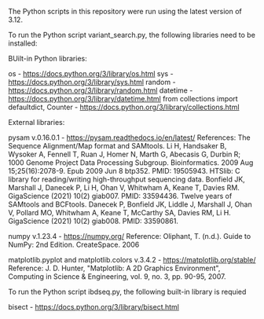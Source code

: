 The Python scripts in this repository were run using the latest version of 3.12.

To run the Python script variant_search.py, the following libraries need to be installed:

BUilt-in Python libraries:

os - https://docs.python.org/3/library/os.html
sys - https://docs.python.org/3/library/sys.html
random - https://docs.python.org/3/library/random.html
datetime  - https://docs.python.org/3/library/datetime.html
from collections import defaultdict, Counter - https://docs.python.org/3/library/collections.html


External libraries:

pysam v.0.16.0.1 - https://pysam.readthedocs.io/en/latest/
  References:
  The Sequence Alignment/Map format and SAMtools. Li H, Handsaker B, Wysoker A, Fennell T, Ruan J, Homer N, Marth G, Abecasis G, Durbin R; 1000 Genome Project Data Processing Subgroup. Bioinformatics. 2009 Aug 15;25(16):2078-9. Epub 2009 Jun 8 btp352. PMID: 19505943.
  HTSlib: C library for reading/writing high-throughput sequencing data. Bonfield JK, Marshall J, Danecek P, Li H, Ohan V, Whitwham A, Keane T, Davies RM. GigaScience (2021) 10(2) giab007. PMID: 33594436.
  Twelve years of SAMtools and BCFtools. Danecek P, Bonfield JK, Liddle J, Marshall J, Ohan V, Pollard MO, Whitwham A, Keane T, McCarthy SA, Davies RM, Li H. GigaScience (2021) 10(2) giab008. PMID: 33590861.

numpy v.1.23.4 - https://numpy.org/
  Reference: Oliphant, T. (n.d.). Guide to NumPy: 2nd Edition. CreateSpace. 2006

matplotlib.pyplot and matplotlib.colors v.3.4.2 - https://matplotlib.org/stable/
  Reference: J. D. Hunter, "Matplotlib: A 2D Graphics Environment", Computing in Science & Engineering, vol. 9, no. 3, pp. 90-95, 2007.


To run the Python script ibdseq.py, the following built-in library is requied

bisect - https://docs.python.org/3/library/bisect.html

